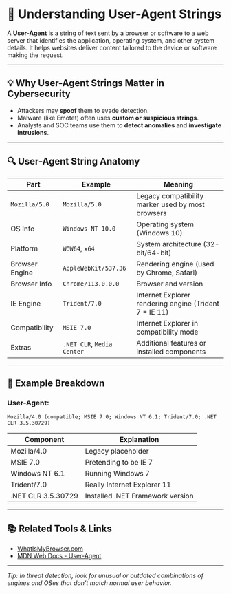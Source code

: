 # 🧠 Understanding User-Agent Strings

A **User-Agent** is a string of text sent by a browser or software to a web server that identifies the application, operating system, and other system details. It helps websites deliver content tailored to the device or software making the request.

---

## 💡 Why User-Agent Strings Matter in Cybersecurity

- Attackers may **spoof** them to evade detection.
- Malware (like Emotet) often uses **custom or suspicious strings**.
- Analysts and SOC teams use them to **detect anomalies** and **investigate intrusions**.

---

## 🔍 User-Agent String Anatomy

| Part | Example | Meaning |
|------|---------|---------|
| `Mozilla/5.0` | `Mozilla/5.0` | Legacy compatibility marker used by most browsers |
| OS Info | `Windows NT 10.0` | Operating system (Windows 10) |
| Platform | `WOW64`, `x64` | System architecture (32-bit/64-bit) |
| Browser Engine | `AppleWebKit/537.36` | Rendering engine (used by Chrome, Safari) |
| Browser Info | `Chrome/113.0.0.0` | Browser and version |
| IE Engine | `Trident/7.0` | Internet Explorer rendering engine (Trident 7 = IE 11) |
| Compatibility | `MSIE 7.0` | Internet Explorer in compatibility mode |
| Extras | `.NET CLR`, `Media Center` | Additional features or installed components |

---

## 🧪 Example Breakdown

### User-Agent:
```
Mozilla/4.0 (compatible; MSIE 7.0; Windows NT 6.1; Trident/7.0; .NET CLR 3.5.30729)
```

| Component | Explanation |
|----------|-------------|
| Mozilla/4.0 | Legacy placeholder |
| MSIE 7.0 | Pretending to be IE 7 |
| Windows NT 6.1 | Running Windows 7 |
| Trident/7.0 | Really Internet Explorer 11 |
| .NET CLR 3.5.30729 | Installed .NET Framework version |

---

## 📚 Related Tools & Links

- [WhatIsMyBrowser.com](https://www.whatismybrowser.com/)
- [MDN Web Docs - User-Agent](https://developer.mozilla.org/en-US/docs/Web/HTTP/Headers/User-Agent)

---

*Tip: In threat detection, look for unusual or outdated combinations of engines and OSes that don't match normal user behavior.*
